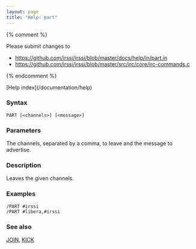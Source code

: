 ```yaml
---
layout: page
title: "Help: part"
---
```


{% comment %}

Please submit changes to
- https://github.com/irssi/irssi/blob/master/docs/help/in/part.in
- https://github.com/irssi/irssi/blob/master/src/irc/core/irc-commands.c


{% endcomment %}
<nav markdown="1">
[Help index](/documentation/help)
</nav>

### Syntax ###

<div class="highlight irssisyntax"><pre style="\-\-cmdlen:4ch"><code><span class="synB">PART</span> <span class="syn10">[<span class="syn09">&lt;channels></span>]</span> <span class="syn10">[<span class="syn09">&lt;message></span>]</span></code></pre></div>



### Parameters ###

The channels, separated by a comma, to leave and the message to advertise.

### Description ###

Leaves the given channels.

### Examples ###

    /PART #irssi
    /PART #libera,#irssi

### See also ###
[JOIN](/documentation/help/join), [KICK](/documentation/help/kick)

